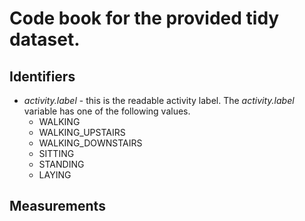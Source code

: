 # Code book for the provided tidy dataset.
## Identifiers
- _activity.label_ - this is the readable activity label.  The _activity.label_ variable has one of the following values.
  * WALKING
  * WALKING_UPSTAIRS
  * WALKING_DOWNSTAIRS
  * SITTING
  * STANDING
  * LAYING

## Measurements
